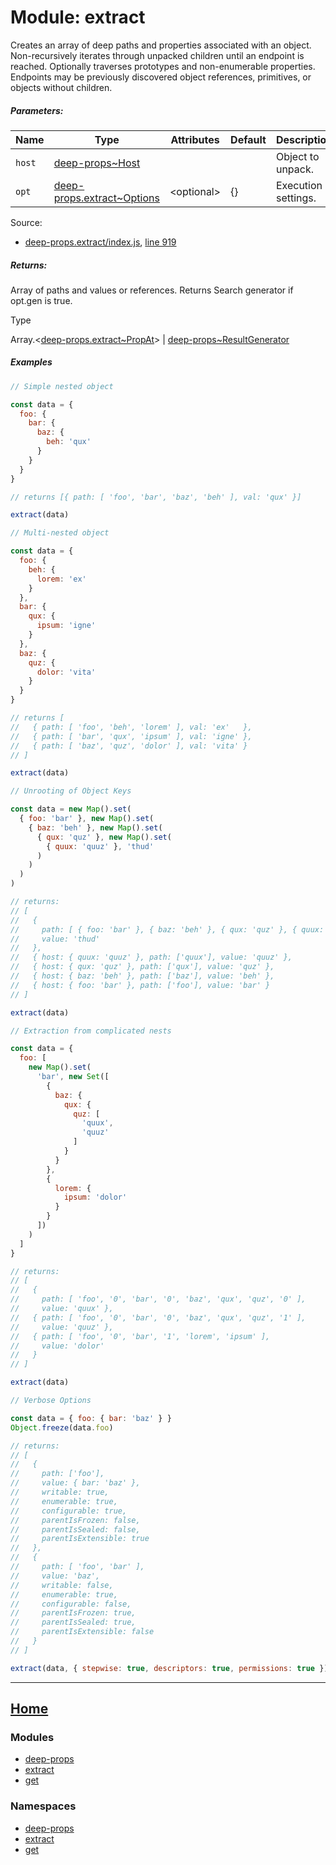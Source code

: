 Module: extract
===============

Creates an array of deep paths and properties associated with an object. Non-recursively iterates through unpacked children until an endpoint is reached. Optionally traverses prototypes and non-enumerable properties. Endpoints may be previously discovered object references, primitives, or objects without children.

##### Parameters:

| Name | Type | Attributes | Default | Description |
| --- | --- | --- | --- | --- |
| `host` | [deep-props~Host](https://github.com/jpcx/deep-props/blob/0.2.0/docs/global.md#~Host) |  |  | Object to unpack. |
| `opt` | [deep-props.extract~Options](https://github.com/jpcx/deep-props.extract/blob/0.1.1/docs/global.md#~Options) | \<optional> | {} | Execution settings. |

Source:

*   [deep-props.extract/index.js](https://github.com/jpcx/deep-props.extract/blob/0.1.1/index.js), [line 919](https://github.com/jpcx/deep-props.extract/blob/0.1.1/index.js#L919)

##### Returns:

Array of paths and values or references. Returns Search generator if opt.gen is true.

Type

Array.<[deep-props.extract~PropAt](https://github.com/jpcx/deep-props.extract/blob/0.1.1/docs/global.md#~PropAt)> | [deep-props~ResultGenerator](https://github.com/jpcx/deep-props/blob/0.2.0/docs/global.md#~ResultGenerator)

##### Examples

```js
// Simple nested object

const data = {
  foo: {
    bar: {
      baz: {
        beh: 'qux'
      }
    }
  }
}

// returns [{ path: [ 'foo', 'bar', 'baz', 'beh' ], val: 'qux' }]

extract(data)
```

```js
// Multi-nested object

const data = {
  foo: {
    beh: {
      lorem: 'ex'
    }
  },
  bar: {
    qux: {
      ipsum: 'igne'
    }
  },
  baz: {
    quz: {
      dolor: 'vita'
    }
  }
}

// returns [
//   { path: [ 'foo', 'beh', 'lorem' ], val: 'ex'   },
//   { path: [ 'bar', 'qux', 'ipsum' ], val: 'igne' },
//   { path: [ 'baz', 'quz', 'dolor' ], val: 'vita' }
// ]

extract(data)
```

```js
// Unrooting of Object Keys

const data = new Map().set(
  { foo: 'bar' }, new Map().set(
    { baz: 'beh' }, new Map().set(
      { qux: 'quz' }, new Map().set(
        { quux: 'quuz' }, 'thud'
      )
    )
  )
)

// returns:
// [
//   {
//     path: [ { foo: 'bar' }, { baz: 'beh' }, { qux: 'quz' }, { quux: 'quuz' } ],
//     value: 'thud'
//   },
//   { host: { quux: 'quuz' }, path: ['quux'], value: 'quuz' },
//   { host: { qux: 'quz' }, path: ['qux'], value: 'quz' },
//   { host: { baz: 'beh' }, path: ['baz'], value: 'beh' },
//   { host: { foo: 'bar' }, path: ['foo'], value: 'bar' }
// ]

extract(data)
```

```js
// Extraction from complicated nests

const data = {
  foo: [
    new Map().set(
      'bar', new Set([
        {
          baz: {
            qux: {
              quz: [
                'quux',
                'quuz'
              ]
            }
          }
        },
        {
          lorem: {
            ipsum: 'dolor'
          }
        }
      ])
    )
  ]
}

// returns:
// [
//   {
//     path: [ 'foo', '0', 'bar', '0', 'baz', 'qux', 'quz', '0' ],
//     value: 'quux' },
//   { path: [ 'foo', '0', 'bar', '0', 'baz', 'qux', 'quz', '1' ],
//     value: 'quuz' },
//   { path: [ 'foo', '0', 'bar', '1', 'lorem', 'ipsum' ],
//     value: 'dolor'
//   }
// ]

extract(data)
```

```js
// Verbose Options

const data = { foo: { bar: 'baz' } }
Object.freeze(data.foo)

// returns:
// [
//   {
//     path: ['foo'],
//     value: { bar: 'baz' },
//     writable: true,
//     enumerable: true,
//     configurable: true,
//     parentIsFrozen: false,
//     parentIsSealed: false,
//     parentIsExtensible: true
//   },
//   {
//     path: [ 'foo', 'bar' ],
//     value: 'baz',
//     writable: false,
//     enumerable: true,
//     configurable: false,
//     parentIsFrozen: true,
//     parentIsSealed: true,
//     parentIsExtensible: false
//   }
// ]

extract(data, { stepwise: true, descriptors: true, permissions: true })
```

<hr>

## [Home](https://github.com/jpcx/deep-props.extract/blob/0.1.1/README.md)

### Modules

*   [deep-props](https://github.com/jpcx/deep-props/blob/0.2.0/docs/API.md)
*   [extract](https://github.com/jpcx/deep-props.extract/blob/0.1.1/docs/API.md)
*   [get](https://github.com/jpcx/deep-props.get/blob/0.1.0/docs/API.md)

### Namespaces

*   [deep-props](https://github.com/jpcx/deep-props/blob/0.2.0/docs/global.md)
*   [extract](https://github.com/jpcx/deep-props.extract/blob/0.1.1/docs/global.md)
*   [get](https://github.com/jpcx/deep-props.get/blob/0.1.0/docs/global.md)